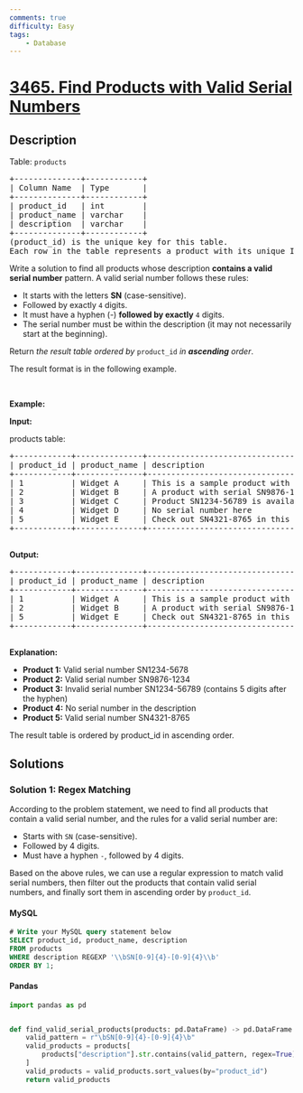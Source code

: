 ```yaml
---
comments: true
difficulty: Easy
tags:
    - Database
---
```


<!-- problem:start -->

# [3465. Find Products with Valid Serial Numbers](https://leetcode.com/problems/find-products-with-valid-serial-numbers)

## Description

<!-- description:start -->

<p>Table: <code>products</code></p>

<pre>
+--------------+------------+
| Column Name  | Type       |
+--------------+------------+
| product_id   | int        |
| product_name | varchar    |
| description  | varchar    |
+--------------+------------+
(product_id) is the unique key for this table.
Each row in the table represents a product with its unique ID, name, and description.
</pre>

<p>Write a solution to find all products whose description <strong>contains a valid serial number</strong> pattern. A valid serial number follows these rules:</p>

<ul>
	<li>It starts with the letters <strong>SN</strong>&nbsp;(case-sensitive).</li>
	<li>Followed by exactly <code>4</code> digits.</li>
	<li>It must have a hyphen (-) <strong>followed by exactly</strong> <code>4</code> digits.</li>
	<li>The serial number must be within the description (it may not necessarily start at the beginning).</li>
</ul>

<p>Return <em>the result table&nbsp;ordered by</em> <code>product_id</code> <em>in <strong>ascending</strong> order</em>.</p>

<p>The result format is in the following example.</p>

<p>&nbsp;</p>
<p><strong class="example">Example:</strong></p>

<div class="example-block">
<p><strong>Input:</strong></p>

<p>products table:</p>

<pre class="example-io">
+------------+--------------+------------------------------------------------------+
| product_id | product_name | description                                          |
+------------+--------------+------------------------------------------------------+
| 1          | Widget A     | This is a sample product with SN1234-5678            |
| 2          | Widget B     | A product with serial SN9876-1234 in the description |
| 3          | Widget C     | Product SN1234-56789 is available now                |
| 4          | Widget D     | No serial number here                                |
| 5          | Widget E     | Check out SN4321-8765 in this description            |
+------------+--------------+------------------------------------------------------+
    </pre>

<p><strong>Output:</strong></p>

<pre class="example-io">
+------------+--------------+------------------------------------------------------+
| product_id | product_name | description                                          |
+------------+--------------+------------------------------------------------------+
| 1          | Widget A     | This is a sample product with SN1234-5678            |
| 2          | Widget B     | A product with serial SN9876-1234 in the description |
| 5          | Widget E     | Check out SN4321-8765 in this description            |
+------------+--------------+------------------------------------------------------+
    </pre>

<p><strong>Explanation:</strong></p>

<ul>
	<li><strong>Product 1:</strong> Valid serial number SN1234-5678</li>
	<li><strong>Product 2:</strong> Valid serial number SN9876-1234</li>
	<li><strong>Product 3:</strong> Invalid serial number SN1234-56789 (contains 5 digits after the hyphen)</li>
	<li><strong>Product 4:</strong> No serial number in the description</li>
	<li><strong>Product 5:</strong> Valid serial number SN4321-8765</li>
</ul>

<p>The result table is ordered by product_id in ascending order.</p>
</div>

<!-- description:end -->

## Solutions

<!-- solution:start -->

### Solution 1: Regex Matching

According to the problem statement, we need to find all products that contain a valid serial number, and the rules for a valid serial number are:

-   Starts with `SN` (case-sensitive).
-   Followed by 4 digits.
-   Must have a hyphen `-`, followed by 4 digits.

Based on the above rules, we can use a regular expression to match valid serial numbers, then filter out the products that contain valid serial numbers, and finally sort them in ascending order by `product_id`.

<!-- tabs:start -->

#### MySQL

```sql
# Write your MySQL query statement below
SELECT product_id, product_name, description
FROM products
WHERE description REGEXP '\\bSN[0-9]{4}-[0-9]{4}\\b'
ORDER BY 1;
```

#### Pandas

```python
import pandas as pd


def find_valid_serial_products(products: pd.DataFrame) -> pd.DataFrame:
    valid_pattern = r"\bSN[0-9]{4}-[0-9]{4}\b"
    valid_products = products[
        products["description"].str.contains(valid_pattern, regex=True)
    ]
    valid_products = valid_products.sort_values(by="product_id")
    return valid_products
```

<!-- tabs:end -->

<!-- solution:end -->

<!-- problem:end -->
